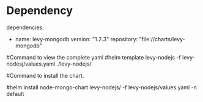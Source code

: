 # Dependency 


dependencies:
- name: levy-mongodb
  version: "1.2.3"
  repository: "file://charts/levy-mongodb"

#Command to view the complete yaml
#helm template levy-nodejs -f levy-nodesj/values.yaml ./levy-nodejs/


#Command to install the chart.

#helm install node-mongo-chart levy-nodejs/ -f levy-nodejs/values.yaml -n default
